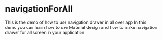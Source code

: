 # navigationForAll
This is the demo of how to use navigation drawer in all over app
In this demo you can learn how to use Material design and how to make navigation drawer for all screen in your application
